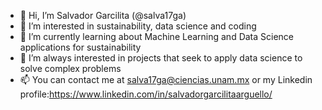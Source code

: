 - 👋 Hi, I’m Salvador Garcilita (@salva17ga) 
- 👀 I’m interested in sustainability, data science and coding
- 🌱 I’m currently learning about Machine Learning and Data Science applications for sustainability 
- 💞️ I’m always interested in projects that seek to apply data science to solve complex problems
- 📫 You can contact me at salva17ga@ciencias.unam.mx or my Linkedin profile:https://www.linkedin.com/in/salvadorgarcilitaarguello/

<!---
salva17ga/salva17ga is a ✨ special ✨ repository because its `README.md` (this file) appears on your GitHub profile.
You can click the Preview link to take a look at your changes.
--->
